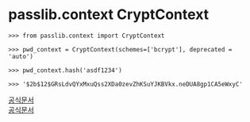 # passlib.context CryptContext
```
>>> from passlib.context import CryptContext
```
```
>>> pwd_context = CryptContext(schemes=['bcrypt'], deprecated = 'auto')
```
```
>>> pwd_context.hash('asdf1234')
```
```
>>> '$2b$12$GRsLdvQYxMxuQss2XDa0zevZhKSuYJKBVkx.neDUA8gp1CA5eWxyC'
```
[공식문서](https://passlib.readthedocs.io/en/stable/narr/context-tutorial.html/)  
[공식문서](https://passlib.readthedocs.io/en/stable/lib/passlib.context.html/)
